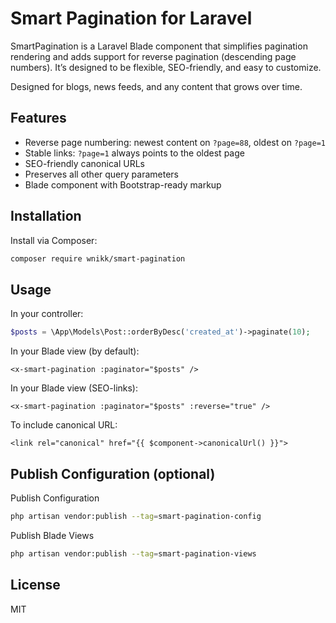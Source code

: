 # Smart Pagination for Laravel

SmartPagination is a Laravel Blade component that simplifies pagination rendering and adds support
for reverse pagination (descending page numbers).
It’s designed to be flexible, SEO-friendly, and easy to customize.

Designed for blogs, news feeds, and any content that grows over time.


## Features
- Reverse page numbering: newest content on `?page=88`, oldest on `?page=1`
- Stable links: `?page=1` always points to the oldest page
- SEO-friendly canonical URLs
- Preserves all other query parameters
- Blade component with Bootstrap-ready markup

## Installation
Install via Composer:
```bash
composer require wnikk/smart-pagination
```


## Usage
In your controller:
```php
$posts = \App\Models\Post::orderByDesc('created_at')->paginate(10);
```
In your Blade view (by default):
```blade
<x-smart-pagination :paginator="$posts" />
```
In your Blade view (SEO-links):
```blade
<x-smart-pagination :paginator="$posts" :reverse="true" />
```

To include canonical URL:
```blade
<link rel="canonical" href="{{ $component->canonicalUrl() }}">
```


## Publish Configuration (optional)
Publish Configuration
```bash
php artisan vendor:publish --tag=smart-pagination-config
```
Publish Blade Views
```bash
php artisan vendor:publish --tag=smart-pagination-views
```


## License
MIT